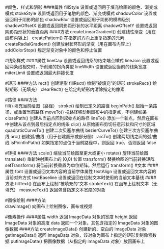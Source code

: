 #颜色、样式和阴影
####属性
fillStyle       设置或返回用于填充绘画的颜色、渐变或模式
stokeStyle      设置或返回用于笔触的颜色、渐变或模式
shadowColor     设置或返回用于阴影的颜色
shadowBlur      设置或返回用于阴影的模糊级别
shadowOffsetX   设置或返回阴影距形状的水平距离
shadowOffsetY   设置或返回阴影距形状的垂直距离
####方法
createLinearGradient()	创建线性渐变（用在画布内容上）
createPattern()	        在指定的方向上重复指定的元素
createRadialGradient()	创建放射状环形的渐变（用在画布内容上）
addColorStop()	        规定渐变对象中的颜色和停止位置

#线条样式
####属性
lineCap	设置或返回线条的结束端点样式
lineJoin	设置或返回两条线相交时，所创建的拐角类型
lineWidth	设置或返回当前的线条宽度
miterLimit	设置或返回最大斜接长度

#矩形
####方法
rect()	        创建矩形
fillRect()	    绘制“被填充”的矩形
strokeRect()	绘制矩形（无填充）
clearRect()	    在给定的矩形内清除指定的像素

#路径
####方法	
fill()	            填充当前绘图（路径）
stroke()	        绘制已定义的路径
beginPath()	        起始一条路径，或重置当前路径
moveTo()	        把路径移动到画布中的指定点，不创建线条
closePath()	        创建从当前点回到起始点的路径
lineTo()	        添加一个新点，然后在画布中创建从该点到最后指定点的线条
clip()	            从原始画布剪切任意形状和尺寸的区域
quadraticCurveTo()	创建二次贝塞尔曲线
bezierCurveTo()	    创建三次方贝塞尔曲线
arc()	            创建弧/曲线（用于创建圆形或部分圆）
arcTo()	            创建两切线之间的弧/曲线
isPointInPath()	    如果指定的点位于当前路径中，则返回 true，否则返回 false

#转换
####方法
scale()	            缩放当前绘图至更大或更小
rotate()	        旋转当前绘图
translate()	        重新映射画布上的 (0,0) 位置
transform()	        替换绘图的当前转换矩阵
setTransform()	    将当前转换重置为单位矩阵。然后运行 transform()
#文本
####属性
font	            设置或返回文本内容的当前字体属性
textAlign	        设置或返回文本内容的当前对齐方式
textBaseline	    设置或返回在绘制文本时使用的当前文本基线
####方法
fillText()	        在画布上绘制“被填充的”文本
strokeText()	    在画布上绘制文本（无填充）
measureText()	    返回包含指定文本宽度的对象

#图像绘制
####方法	
drawImage()	        向画布上绘制图像、画布或视频

#像素操作
####属性
width	            返回 ImageData 对象的宽度
height	            返回 ImageData 对象的高度
data	            返回一个对象，其包含指定的 ImageData 对象的图像数据
####方法
createImageData()	创建新的、空白的 ImageData 对象
getImageData()	    返回 ImageData 对象，该对象为画布上指定的矩形复制像素数据
putImageData()	    把图像数据（从指定的 ImageData 对象）放回画布上

